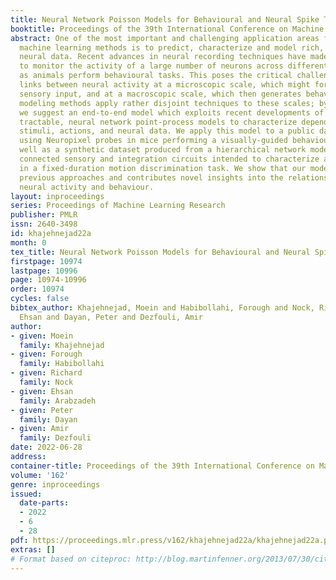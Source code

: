 ```yaml
---
title: Neural Network Poisson Models for Behavioural and Neural Spike Train Data
booktitle: Proceedings of the 39th International Conference on Machine Learning
abstract: One of the most important and challenging application areas for complex
  machine learning methods is to predict, characterize and model rich, multi-dimensional,
  neural data. Recent advances in neural recording techniques have made it possible
  to monitor the activity of a large number of neurons across different brain regions
  as animals perform behavioural tasks. This poses the critical challenge of establishing
  links between neural activity at a microscopic scale, which might for instance represent
  sensory input, and at a macroscopic scale, which then generates behaviour. Predominant
  modeling methods apply rather disjoint techniques to these scales; by contrast,
  we suggest an end-to-end model which exploits recent developments of flexible, but
  tractable, neural network point-process models to characterize dependencies between
  stimuli, actions, and neural data. We apply this model to a public dataset collected
  using Neuropixel probes in mice performing a visually-guided behavioural task as
  well as a synthetic dataset produced from a hierarchical network model with reciprocally
  connected sensory and integration circuits intended to characterize animal behaviour
  in a fixed-duration motion discrimination task. We show that our model outperforms
  previous approaches and contributes novel insights into the relationships between
  neural activity and behaviour.
layout: inproceedings
series: Proceedings of Machine Learning Research
publisher: PMLR
issn: 2640-3498
id: khajehnejad22a
month: 0
tex_title: Neural Network Poisson Models for Behavioural and Neural Spike Train Data
firstpage: 10974
lastpage: 10996
page: 10974-10996
order: 10974
cycles: false
bibtex_author: Khajehnejad, Moein and Habibollahi, Forough and Nock, Richard and Arabzadeh,
  Ehsan and Dayan, Peter and Dezfouli, Amir
author:
- given: Moein
  family: Khajehnejad
- given: Forough
  family: Habibollahi
- given: Richard
  family: Nock
- given: Ehsan
  family: Arabzadeh
- given: Peter
  family: Dayan
- given: Amir
  family: Dezfouli
date: 2022-06-28
address:
container-title: Proceedings of the 39th International Conference on Machine Learning
volume: '162'
genre: inproceedings
issued:
  date-parts:
  - 2022
  - 6
  - 28
pdf: https://proceedings.mlr.press/v162/khajehnejad22a/khajehnejad22a.pdf
extras: []
# Format based on citeproc: http://blog.martinfenner.org/2013/07/30/citeproc-yaml-for-bibliographies/
---
```

